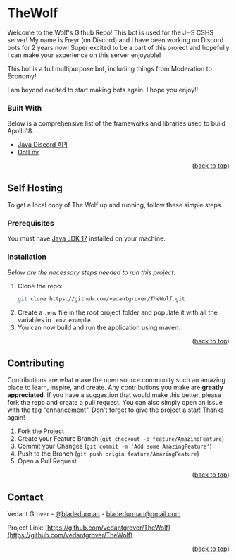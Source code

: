 # TheWolf

Welcome to the Wolf's Github Repo! This bot is used for the JHS CSHS server!
My name is Freyr (on Discord) and I have been working on Discord bots for 2 years now!
Super excited to be a part of this project and hopefully I can make your experience on this
server enjoyable!

This bot is a full multipurpose bot, including things from Moderation to Economy!

I am beyond excited to start making bots again. I hope you enjoy!!

### Built With

Below is a comprehensive list of the frameworks and libraries used to build Apollo18.

* [Java Discord API](https://github.com/DV8FromTheWorld/JDA)
* [DotEnv](https://github.com/cdimascio/dotenv-java)

<p align="right">(<a href="#top">back to top</a>)</p>

## Self Hosting

To get a local copy of The Wolf up and running, follow these simple steps.

### Prerequisites

You must have [Java JDK 17](https://www.oracle.com/java/technologies/downloads/) installed on your machine.

### Installation

_Below are the necessary steps needed to run this project._

1. Clone the repo:
   ```sh
   git clone https://github.com/vedantgrover/TheWolf.git
   ```
2. Create a `.env` file in the root project folder and populate it with all the variables in `.env.example`.
3. You can now build and run the application using maven.

<p align="right">(<a href="#top">back to top</a>)</p>

<!-- CONTRIBUTING -->
## Contributing

Contributions are what make the open source community such an amazing place to learn, inspire, and create. Any contributions you make are **greatly appreciated**.
If you have a suggestion that would make this better, please fork the repo and create a pull request. You can also simply open an issue with the tag "enhancement".
Don't forget to give the project a star! Thanks again!

1. Fork the Project
2. Create your Feature Branch (`git checkout -b feature/AmazingFeature`)
3. Commit your Changes (`git commit -m 'Add some AmazingFeature'`)
4. Push to the Branch (`git push origin feature/AmazingFeature`)
5. Open a Pull Request

<p align="right">(<a href="#top">back to top</a>)</p>

<!-- CONTACT -->
## Contact

Vedant Grover - [@bladedurman](https://www.instagram.com/bladedurman/) - bladedurman@gmail.com

Project Link: [https://github.com/vedantgrover/TheWolf](https://github.com/vedantgrover/TheWolf)

<p align="right">(<a href="#top">back to top</a>)</p>
